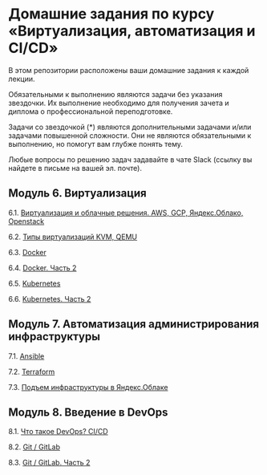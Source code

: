 # Домашние задания по курсу «Виртуализация, автоматизация и CI/CD»

В этом репозитории расположены ваши домашние задания к каждой лекции. 

Обязательными к выполнению являются задачи без указания звездочки. Их выполнение необходимо для получения зачета и диплома о профессиональной переподготовке.

Задачи со звездочкой (*) являются дополнительными задачами и/или задачами повышенной сложности. Они не являются обязательными к выполнению, но помогут вам глубже понять тему.

Любые вопросы по решению задач задавайте в чате Slack (ссылку вы найдете в письме на вашей эл. почте).

## Модуль 6. Виртуализация

6.1. [Виртуализация и облачные решения. AWS, GCP, Яндекс.Облако, Openstack](https://github.com/netology-code/sdvps-homeworks/blob/main/6-01.md)

6.2. [Типы виртуализаций KVM, QEMU](https://github.com/netology-code/sdvps-homeworks/blob/main/6-02.md)

6.3. [Docker](https://github.com/netology-code/sdvps-homeworks/blob/main/6-03.md)

6.4. [Docker. Часть 2](https://github.com/netology-code/sdvps-homeworks/blob/main/6-04.md)

6.5. [Kubernetes](https://github.com/netology-code/sdvps-homeworks/blob/main/6-05.md)

6.6. [Kubernetes. Часть 2](https://github.com/netology-code/sdvps-homeworks/blob/main/6-06.md)


## Модуль 7. Автоматизация администрирования инфраструктуры

7.1. [Ansible](https://github.com/netology-code/sdvps-homeworks/blob/main/7-01.md)

7.2. [Terraform](https://github.com/netology-code/sdvps-homeworks/blob/main/7-02.md)

7.3. [Подъем инфраструктуры в Яндекс.Облаке](https://github.com/netology-code/sdvps-homeworks/blob/main/7-03.md)


## Модуль 8. Введение в DevOps

8.1. [Что такое DevOps? CI/CD]()

8.2. [Git / GitLab]()

8.3. [Git / GitLab. Часть 2]()






